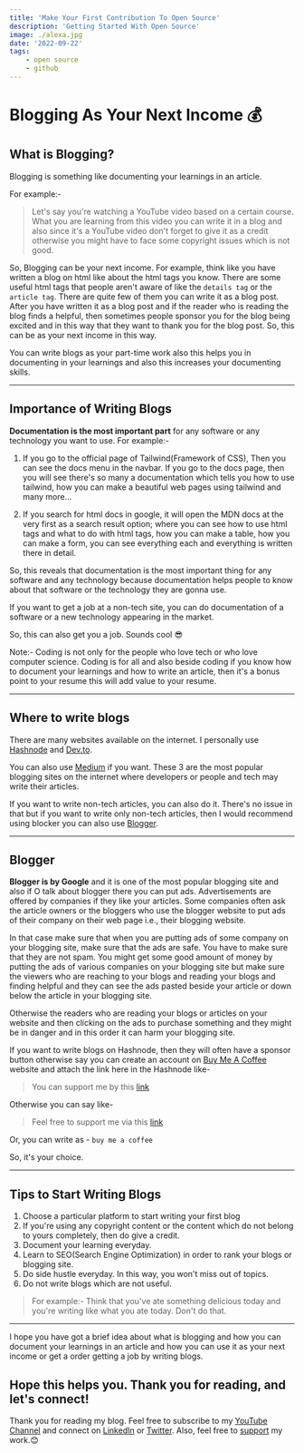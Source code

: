 ```yaml
---
title: 'Make Your First Contribution To Open Source'
description: 'Getting Started With Open Source'
image: ./alexa.jpg
date: '2022-09-22'
tags: 
    - open source
    - github
---
```


# Blogging As Your Next Income 💰

## What is Blogging?
Blogging is something like documenting your learnings in an article. 

For example:- 
> Let's say you're watching a YouTube video based on a certain course.
What you are learning from this video you can write it in a blog and also since it's a YouTube video don't forget to give it as a credit otherwise you might have to face some copyright issues which is not good.

So, Blogging can be your next income.
For example, think like you have written a blog on html like about the html tags you know. There are some useful html tags that people aren't aware of like the `details tag` or the `article tag`.
There are quite few of them you can write it as a blog post.
After you have written it as a blog post and if the reader who is reading the blog finds a helpful, then sometimes people sponsor you for the blog being excited and in this way that they want to thank you for the blog post. So, this can be as your next income in this way.

You can write blogs as your part-time work also this helps you in documenting in your learnings and also this increases your documenting skills. 

---
## Importance of Writing Blogs
**Documentation is the most important part** for any software or any technology you want to use.
For example:- 

1. If you go to the official page of Tailwind(Framework of CSS), Then you can see the docs menu in the navbar. If you go to the docs page, then you will see there's so many a documentation which tells you how to use tailwind, how you can make a beautiful web pages
using tailwind and many more...

2. If you search for html docs in google, it will open the MDN docs at the very first as a search result option; where you can see how to use html tags and what to do with html tags, how you can make a table, how you can make a form, you can see everything each and everything is
written there in detail.

So, this reveals that documentation is the most important thing for any software and any technology because documentation helps people to know about that software or the technology they are gonna use.

If you want to get a job at a non-tech site, you can do documentation of a software or a new technology appearing in the market.

So, this can also get you a job. Sounds cool 😎

Note:- Coding is not only for the people who love tech or who love computer science. Coding is for all
and also beside coding if you know how to document your learnings and how to write an article, then it's a bonus point to your resume this will add value to your resume. 

---
## Where to write blogs
There are many websites available on the internet. I personally use [Hashnode](https://hashnode.com/) and [Dev.to](https://dev.to/).

You can also use [Medium](https://medium.com/) if you want.
These 3 are the most popular blogging sites on the internet where developers or people and tech may
write their articles.

If you want to write non-tech articles, you can also do it. There's no issue in that but if you want
to write only non-tech articles, then I would recommend using blocker you can also use [Blogger](https://www.blogger.com/).

---
## Blogger
**Blogger is by Google** and it is one of the most popular blogging site and also if O talk about blogger there you can put ads. Advertisements are offered by companies if they like your articles. Some companies often ask the article owners or the bloggers who use the blogger website to put ads of their company
on their web page i.e., their blogging website. 

In that case make sure that when you are putting ads of some company on your blogging site, make sure that the ads are safe. You have to make sure that they are not spam. You might get some good
amount of money by putting the ads of various companies on your blogging site but make sure the viewers who are reaching to your blogs and reading your blogs and finding helpful
and they can see the ads pasted beside your article or down below the article in your blogging site.

Otherwise the readers who are reading your blogs or articles on your website and then clicking on the ads to purchase something and they might be in danger and in this order it can harm your blogging site. 

If you want to write blogs on Hashnode, then they will often have a sponsor button otherwise say you can create an account on [Buy Me A Coffee](https://www.buymeacoffee.com/) website and attach the link here in the Hashnode like-
> You can support me by this [link](https://www.buymeacoffee.com/susmitadey)

Otherwise you can say like-
> Feel free to support me via this [link](https://www.buymeacoffee.com/susmitadey)

Or, you can write as - `buy me a coffee`

So, it's your choice.

---
## Tips to Start Writing Blogs
1. Choose a particular platform to start writing your first blog
2. If you're using any copyright content or the content which do not belong to yours completely, then do give a credit.
3. Document your learning everyday.
4. Learn to SEO(Search Engine Optimization) in order to rank your blogs or blogging site.
5. Do side hustle everyday. In this way, you won't miss out of topics.
6. Do not write blogs which are not useful. 
> For example:-
Think that you've ate something delicious today and you're writing like what you ate today. 
Don't do that. 

---
I hope you have got a brief idea about what is blogging and how you can document your learnings in an article and how you can use it as your next income or get a order getting a job by writing blogs.

## Hope this helps you. Thank you for reading, and let's connect!
Thank you for reading my blog. Feel free to subscribe to my [YouTube Channel](https://www.youtube.com/channel/UCsuzc8lqAbgUYo4yzpjtfSw) and connect on [LinkedIn](https://www.linkedin.com/in/susmita-dey-15a15a210/) or [Twitter](https://twitter.com/its_SusmitaDey).
Also, feel free to [support](https://www.buymeacoffee.com/susmitadey) my work.😊